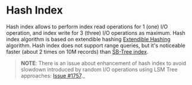 # Hash Index

Hash index allows to perform index read operations for 1 (one) I/O operation, and index write for 3 (three) I/O operations as maximum. Hash index algorithm is based on extendible hashing [Extendible Hashing](http://en.wikipedia.org/wiki/Extendible_hashing) algorithm. Hash index does not support range queries, but it's noticeable faster (about 2 times on 10M records) than [SB-Tree index](SB-Tree-index.md).

>**NOTE**: There is an issue about enhancement of hash index to avoid slowdown introduced by random I/O operations using LSM Tree approaches: [Issue #1757](https://github.com/orientechnologies/orientdb/issues/1757)._
